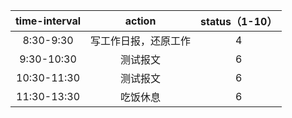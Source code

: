 | time-interval | action | status（1-10） |
| :------:| :------: | :------: |
| 8:30-9:30 | 写工作日报，还原工作 | 4 |
| 9:30-10:30 | 测试报文 | 6 |
| 10:30-11:30 | 测试报文 | 6 |
| 11:30-13:30 | 吃饭休息 | 6 |
